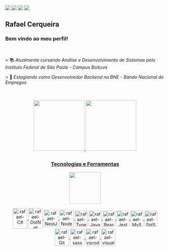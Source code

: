 <div> 
  <a href="https://www.linkedin.com/in/rafahcerqueira/" target="_blank"><img src="https://img.shields.io/badge/-LinkedIn-%230077B5?style=for-the-badge&logo=linkedin&logoColor=white" target="_blank"></a>
  <a href="https://instagram.com/rafaael1" target="_blank"><img src="https://img.shields.io/badge/-Instagram-%23E4405F?style=for-the-badge&logo=instagram&logoColor=white" target="_blank"></a>
  <a href="https://discord.com/users/229270847993413635" target="_blank"><img src="https://img.shields.io/badge/Discord-7289DA?style=for-the-badge&logo=discord&logoColor=white" target="_blank"></a> 
  <a href="mailto:rafahcerqueira.123@gmail.com"><img src="https://img.shields.io/badge/-Gmail-%23333?style=for-the-badge&logo=gmail&logoColor=white" target="_blank"></a>
</div>
<h2>Rafael Cerqueira</h2>
<h3>Bem vindo ao meu perfil! </h3>
<br>
<p>> 📚 <i>Atualmente cursando Análise e Desenvolvimento de Sistemas pelo Instituto Federal de São Paulo - Campus Boituva</i></p>
<p>> 💼 <i>Estagiando como Desenvolvedor Backend no BNE - Bando Nacional de Empregos</i></p>
<br><br>
<div name="banners" align="center">
  <a href="https://github.com/rafahcerqueira">
  <img height="160em" src="https://github-readme-stats.vercel.app/api?username=rafahcerqueira&show_icons=true&theme=github_dark&include_all_commits=true&count_private=true"/>
  <img height="160em" src="https://github-readme-stats.vercel.app/api/top-langs/?username=rafahcerqueira&layout=compact&langs_count=7&theme=github_dark"/>
</div>
  
##
<h3 align="center">Tecnologias e Ferramentas</h3>
<p align="center">
  <img width="100" src="https://img.icons8.com/?size=512&id=11260&format=png">
</p>
<div style="display: inline_block" align="center">
  <img align="center" alt="rafael-C#" height="65" width="45" src="https://cdn.jsdelivr.net/gh/devicons/devicon/icons/csharp/csharp-original.svg">
  <img align="center" alt="rafael-DotNet" height="65" width="45" src="https://cdn.jsdelivr.net/gh/devicons/devicon/icons/dotnetcore/dotnetcore-original.svg">
  <img align="center" alt="rafael-NestJS" height="55" width="45" src="https://cdn.jsdelivr.net/gh/devicons/devicon/icons/nestjs/nestjs-plain.svg" />
  <img align="center" alt="rafael-NodeJS" height="55" width="45" src="https://cdn.jsdelivr.net/gh/devicons/devicon/icons/nodejs/nodejs-original.svg">
  <img align="center" alt="rafael-Typescript" height="50" width="40" src="https://cdn.jsdelivr.net/gh/devicons/devicon/icons/typescript/typescript-plain.svg"> 
  <img align="center" alt="rafael-Javascript" height="50" width="40" src="https://cdn.jsdelivr.net/gh/devicons/devicon/icons/javascript/javascript-plain.svg">   
  <img align="center" alt="rafael-React" height="50" width="40" src="https://cdn.jsdelivr.net/gh/devicons/devicon/icons/react/react-original.svg">
  <img align="center" alt="rafael-Jest" height="50" width="40" src="https://cdn.jsdelivr.net/gh/devicons/devicon/icons/jest/jest-plain.svg">
  <img align="center" alt="rafael-MySql" height="50" width="40" src="https://cdn.jsdelivr.net/gh/devicons/devicon/icons/mysql/mysql-plain.svg">
  <img align="center" alt="rafael-SqlServer" height="50" width="40" src="https://cdn.jsdelivr.net/gh/devicons/devicon/icons/microsoftsqlserver/microsoftsqlserver-plain.svg">
  <img align="center" alt="rafael-Git" height="55" width="45" src="https://cdn.jsdelivr.net/gh/devicons/devicon/icons/git/git-original.svg">
  <img align="center" alt="rafael-sass" height="55" width="45" src="https://cdn.jsdelivr.net/gh/devicons/devicon/icons/sass/sass-original.svg">
  <img align="center" alt="rafael-vscode" height="55" width="45" src="https://cdn.jsdelivr.net/gh/devicons/devicon/icons/vscode/vscode-original.svg">
  <img align="center" alt="rafael-visualstudio" height="55" width="45" src="https://cdn.jsdelivr.net/gh/devicons/devicon/icons/visualstudio/visualstudio-plain.svg">
</div>
